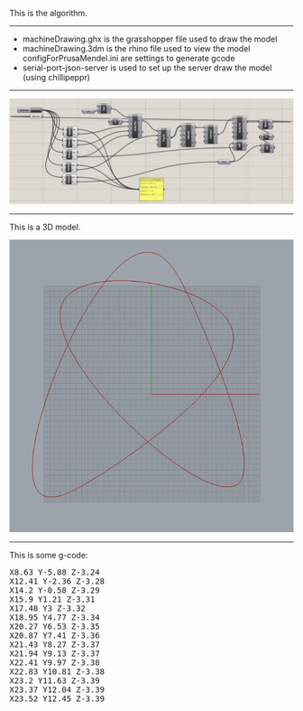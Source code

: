 This is the algorithm.

----------------------------------------------

- machineDrawing.ghx is the grasshopper file used to draw the model
- machineDrawing.3dm is the rhino file used to view the model
configForPrusaMendel.ini are settings to generate gcode
- serial-port-json-server is used to set up the server draw the model (using chillipeppr)

----------------------------------------------


![alt tag](./example/demo.png)


----------------------------------------------


This is a 3D model.

![alt tag](./example/demo2.png)

----------------------------------------------

This is some g-code:
<pre>
X8.63 Y-5.88 Z-3.24
X12.41 Y-2.36 Z-3.28
X14.2 Y-0.58 Z-3.29
X15.9 Y1.21 Z-3.31
X17.48 Y3 Z-3.32
X18.95 Y4.77 Z-3.34
X20.27 Y6.53 Z-3.35
X20.87 Y7.41 Z-3.36
X21.43 Y8.27 Z-3.37
X21.94 Y9.13 Z-3.37
X22.41 Y9.97 Z-3.38
X22.83 Y10.81 Z-3.38
X23.2 Y11.63 Z-3.39
X23.37 Y12.04 Z-3.39
X23.52 Y12.45 Z-3.39
</pre>
